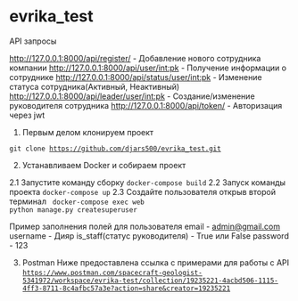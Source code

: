 # evrika_test

API запросы

http://127.0.0.1:8000/api/register/ - Добавление нового сотрудника компании
http://127.0.0.1:8000/api/user/<int:pk> - Получение информации о сотруднике
http://127.0.0.1:8000/api/status/user/<int:pk> - Изменение статуса сотрудника(Активный, Неактивный)
http://127.0.0.1:8000/api/leader/user/<int:pk> - Создание/изменение руководителя сотрудника
http://127.0.0.1:8000/api/token/ - Авторизация через jwt

1. Первым делом клонируем проект

  <code>git clone https://github.com/djars500/evrika_test.git</code>

2. Устанавливаем Docker и собираем проект

 2.1 Запустите команду сборку
  <code>docker-compose build</code>
 2.2 Запуск команды проекта
  <code>docker-compose up</code>
 2.3 Создайте пользователя открыв второй терминал
  <code> docker-compose exec web python manage.py createsuperuser </code>

  Пример заполнения полей для пользователя
  email - admin@gmail.com
  username - Дияр
  is_staff(статус руководителя) - True или False
  password - 123


3. Postman
 Ниже предоставлена ссылка с примерами для работы с API
  <code>https://www.postman.com/spacecraft-geologist-5341972/workspace/evrika-test/collection/19235221-4acbd506-1115-4ff3-8711-8c4afbc57a3e?action=share&creator=19235221<code>



  
